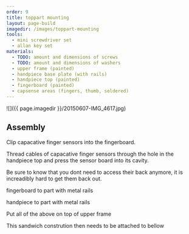 ```yaml
---
order: 9
title: toppart mounting
layout: page-build
imagedir: /images/toppart-mounting
tools:
  - mini screwdriver set
  - allan key set
materials:
  - TODO: amount and dimensions of screws
  - TODO: amount and dimensions of washers
  - upper frame (painted)
  - handpiece base plate (with rails)
  - handpiece top (painted)
  - fingerboard (painted)
  - capsense areas (fingers, thumb, soldered)
---
```


![]({{ page.imagedir }}/20150607-IMG_4617.jpg)


## Assembly

Clip capacative finger sensors into the fingerboard.

Thread cables of capacative finger sensors through the hole in the handpiece top and press the sensor board into its cavity.

<div class="note">
Be sure to know that you dont need to access their back anymore, it is increadibly hard to get them back out.
</div>

fingerboard to part with metal rails

handpiece to part with metal rails

Put all of the above on top of upper frame

This sandwich constrution then needs to be attached to bellow

